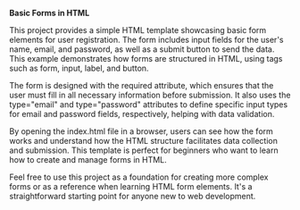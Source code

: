 **Basic Forms in HTML**

This project provides a simple HTML template showcasing basic form elements for user registration. The form includes input fields for the user's name, email, and password, as well as a submit button to send the data. This example demonstrates how forms are structured in HTML, using tags such as form, input, label, and button.

The form is designed with the required attribute, which ensures that the user must fill in all necessary information before submission. It also uses the type="email" and type="password" attributes to define specific input types for email and password fields, respectively, helping with data validation.

By opening the index.html file in a browser, users can see how the form works and understand how the HTML structure facilitates data collection and submission. This template is perfect for beginners who want to learn how to create and manage forms in HTML.

Feel free to use this project as a foundation for creating more complex forms or as a reference when learning HTML form elements. It's a straightforward starting point for anyone new to web development.
